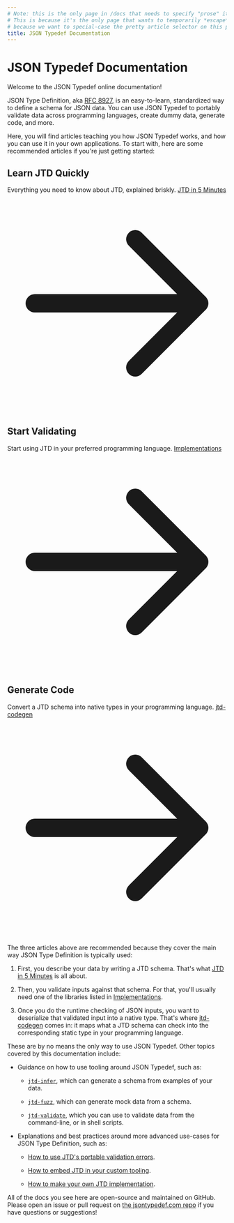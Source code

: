 ```yaml
---
# Note: this is the only page in /docs that needs to specify "prose" itself.
# This is because it's the only page that wants to temporarily *escape* prose,
# because we want to special-case the pretty article selector on this page.
title: JSON Typedef Documentation
---
```


<div class="prose prose-green">

# JSON Typedef Documentation

Welcome to the JSON Typedef online documentation!

JSON Type Definition, aka [RFC 8927](https://tools.ietf.org/html/rfc8927), is an
easy-to-learn, standardized way to define a schema for JSON data. You can use
JSON Typedef to portably validate data across programming languages, create
dummy data, generate code, and more.

Here, you will find articles teaching you how JSON Typedef works, and how you
can use it in your own applications. To start with, here are some recommended
articles if you're just getting started:

</div>

<section class="mt-8 mb-8 flex flex-col lg:flex-row lg:space-x-4 text-white">
    <div class="lg:w-full p-4 rounded-lg bg-gradient-to-br from-blue-500 to-green-500">
        <h2 class="text-xl font-semibold">Learn JTD Quickly</h2>
        <span class="block mt-4">
            Everything you need to know about JTD, explained briskly.
        </span>
        <a href="/docs/jtd-in-5-minutes" class="mt-6 bg-green-800 bg-opacity-50 hover:bg-opacity-75 transition-colors duration-200 rounded-xl font-semibold py-2 px-4 inline-flex items-center">
            JTD in 5 Minutes
            <svg class="ml-2 -mr-0.5 h-4 w-4" xmlns="http://www.w3.org/2000/svg" fill="none" viewBox="0 0 24 24" stroke="currentColor">
                <path stroke-linecap="round" stroke-linejoin="round" stroke-width="2" d="M14 5l7 7m0 0l-7 7m7-7H3" />
            </svg>
        </a>
    </div>
    <div class="lg:w-full p-4 rounded-lg bg-gradient-to-br from-purple-500 to-blue-500">
        <h2 class="text-xl font-semibold">Start Validating</h2>
        <span class="block mt-4">
            Start using JTD in your preferred programming language.
        </span>
        <a href="/docs/jtd-in-5-minutes" class="mt-6 bg-purple-800 bg-opacity-50 hover:bg-opacity-75 transition-colors duration-200 rounded-xl font-semibold py-2 px-4 inline-flex items-center">
            Implementations
            <svg class="ml-2 -mr-0.5 h-4 w-4" xmlns="http://www.w3.org/2000/svg" fill="none" viewBox="0 0 24 24" stroke="currentColor">
                <path stroke-linecap="round" stroke-linejoin="round" stroke-width="2" d="M14 5l7 7m0 0l-7 7m7-7H3" />
            </svg>
        </a>
    </div>
    <div class="lg:w-full p-4 rounded-lg bg-gradient-to-br from-yellow-500 to-red-500">
        <h2 class="text-xl font-semibold">Generate Code</h2>
        <span class="block mt-4">
            Convert a JTD schema into native types in your programming language.
        </span>
        <a href="/docs/jtd-in-5-minutes" class="mt-6 bg-red-800 bg-opacity-50 hover:bg-opacity-75 transition-colors duration-200 rounded-xl font-semibold py-2 px-4 inline-flex items-center">
            jtd-codegen
            <svg class="ml-2 -mr-0.5 h-4 w-4" xmlns="http://www.w3.org/2000/svg" fill="none" viewBox="0 0 24 24" stroke="currentColor">
                <path stroke-linecap="round" stroke-linejoin="round" stroke-width="2" d="M14 5l7 7m0 0l-7 7m7-7H3" />
            </svg>
        </a>
    </div>
</section>

<div class="prose prose-green">

The three articles above are recommended because they cover the main way JSON
Type Definition is typically used:

1. First, you describe your data by writing a JTD schema. That's what [JTD in 5
   Minutes](/docs/jtd-in-5-minutes) is all about.

2. Then, you validate inputs against that schema. For that, you'll usually need
   one of the libraries listed in [Implementations](/docs/implementations).

3. Once you do the runtime checking of JSON inputs, you want to deserialize that
   validated input into a native type. That's where
   [jtd-codegen](/docs/jtd-codegen) comes in: it maps what a JTD schema can
   check into the corresponding static type in your programming language.

These are by no means the only way to use JSON Typedef. Other topics covered by
this documentation include:

* Guidance on how to use tooling around JSON Typedef, such as:

    * [`jtd-infer`](/docs/jtd-infer), which can generate a schema from examples
      of your data.

    * [`jtd-fuzz`](/docs/jtd-fuzz), which can generate mock data from a schema.

    * [`jtd-validate`](/docs/jtd-validate), which you can use to validate data
      from the command-line, or in shell scripts.

* Explanations and best practices around more advanced use-cases for JSON Type
  Definition, such as:

  * [How to use JTD's portable validation errors](/docs/validation-errors).

  * [How to embed JTD in your custom tooling](/docs/embedding-jtd).

  * [How to make your own JTD implementation](/docs/implement-jtd).

All of the docs you see here are open-source and maintained on GitHub. Please
open an issue or pull request on [the jsontypedef.com
repo](https://github.com/jsontypedef/jsontypedef.com) if you have questions or
suggestions!

</div>
